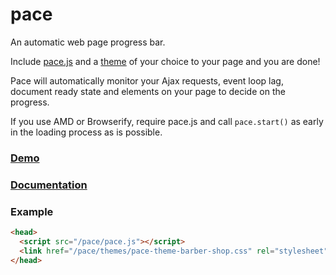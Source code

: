 pace
====

An automatic web page progress bar.

Include [pace.js](httpss://raw.github.com/HubSpot/pace/v0.5.3/pace.min.js) and a [theme](https://github.hubspot.com/pace/docs/welcome/) of your choice to your page and you are done!

Pace will automatically monitor your Ajax requests, event loop lag, document ready state and elements on your page to decide on the progress.

If you use AMD or Browserify, require pace.js and call `pace.start()` as early in the loading process as is possible.

### [Demo](https://github.hubspot.com/pace/docs/welcome/)

### [Documentation](https://github.hubspot.com/pace/)

### Example

```html
<head>
  <script src="/pace/pace.js"></script>
  <link href="/pace/themes/pace-theme-barber-shop.css" rel="stylesheet" />
</head>
```

